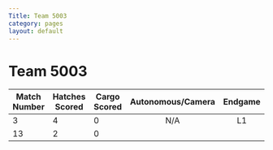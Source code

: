 ```yaml
---
Title: Team 5003
category: pages
layout: default
---
```

# Team 5003

Match Number|Hatches Scored|Cargo Scored|Autonomous/Camera|Endgame |Notable Features|
------------|--------------|------------|:---------------:|:------:|----------------|
3           |4             |0           |N/A              |L1      |                |
13          |2             |0           |                 |        |